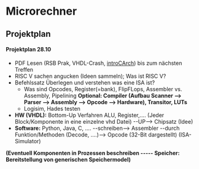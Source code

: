 # Microrechner

## Projektplan

#### Projektplan 28.10
- PDF Lesen (RSB Prak, VHDL-Crash, [introCArch](https://tams.informatik.uni-hamburg.de/research/vlsi/vhdl/doc/ajmMaterial/introCArch.pdf)) bis zum nächsten Treffen
- RISC V sachen angucken (Ideen sammeln); Was ist RISC V?
- Befehlssatz Überlegen und verstehen was eine ISA ist?
  - Was sind Opcodes, Register(=bank), FlipFLops, Assembler vs. Assembly, Pipelining **Optional: Compiler (Aufbau Scanner --> Parser --> Assembly --> Opcode --> Hardware), Transitor, LUTs**
  - Logisim, Hades testen
- **HW (VHDL):** Bottom-Up Verfahren ALU, Register,.... (Jeder Block/Komponente in eine einzelne vhd Datei) --UP--> Chipsatz (Idee)
- **Software:** Python, Java, C, .... --schreiben--> Assembler --durch Funktion/Methoden (Decode, ....)--> Opcode (32-Bit dargestellt) (ISA-Simulator)

**(Eventuell Komponenten in Prozessen beschreiben ----- Speicher: Bereitstellung von generischen Speichermodel)**
